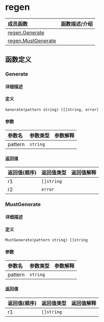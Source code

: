 # regen

|成员函数|函数描述/介绍|
|:------|:--------|
| [regen.Generate](#Generate) ||
| [regen.MustGenerate](#MustGenerate) ||


## 函数定义
### Generate

#### 详细描述


#### 定义

`Generate(pattern string) ([]string, error)`

#### 参数
|参数名|参数类型|参数解释|
|:-----------|:---------- |:-----------|
| pattern | `string` |   |

#### 返回值
|返回值(顺序)|返回值类型|返回值解释|
|:-----------|:---------- |:-----------|
| r1 | `[]string` |   |
| r2 | `error` |   |


### MustGenerate

#### 详细描述


#### 定义

`MustGenerate(pattern string) []string`

#### 参数
|参数名|参数类型|参数解释|
|:-----------|:---------- |:-----------|
| pattern | `string` |   |

#### 返回值
|返回值(顺序)|返回值类型|返回值解释|
|:-----------|:---------- |:-----------|
| r1 | `[]string` |   |


